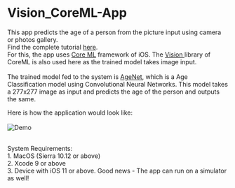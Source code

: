 # Vision_CoreML-App
This app predicts the age of a person from the picture input using camera or photos gallery. <br>
Find the complete tutorial <a href="https://saytech48.wordpress.com/2018/07/04/core-ml-with-vision-tutorial/">here</a>.<br>
For this, the app uses <a href="https://developer.apple.com/documentation/coreml">Core ML</a> framework of iOS. The <a href="https://developer.apple.com/documentation/vision">Vision </a> library of CoreML is also used here as the trained model takes image input.<br><br>
The trained model fed to the system is <a href="https://coreml.store/agenet">AgeNet</a>, which is a Age Classification model using Convolutional Neural Networks. This model takes a 277x277 image as input and predicts the age of the person and outputs the same. <br>

Here is how the application would look like: <br> <br>
![Demo](https://user-images.githubusercontent.com/14230368/41271531-cc1c3510-6e2e-11e8-87ce-56d3ed322b67.gif)

<br>
System Requirements: <br>
1. MacOS (Sierra 10.12 or above) <br>
2. Xcode 9 or above <br>
3. Device with iOS 11 or above. Good news - The app can run on a simulator as well! <br>
